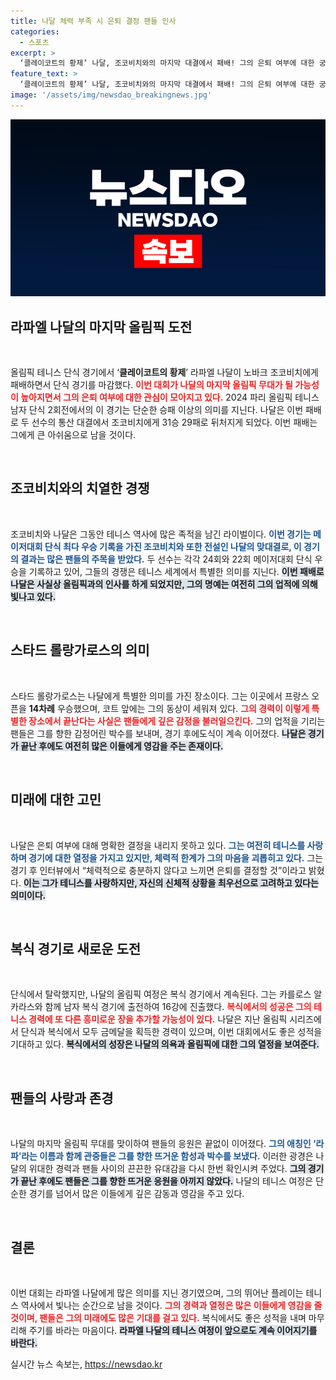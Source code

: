 ```yaml
---
title: 나달 체력 부족 시 은퇴 결정 팬들 인사
categories:
  - 스포츠
excerpt: >
  ‘클레이코트의 황제’ 나달, 조코비치와의 마지막 대결에서 패배! 그의 은퇴 여부에 대한 궁금증이 커지는 가운데, 남자 복식에서는 여전히 순항 중. 올림픽에서의 마지막 순간을 놓치지 마세요!
feature_text: >
  ‘클레이코트의 황제’ 나달, 조코비치와의 마지막 대결에서 패배! 그의 은퇴 여부에 대한 궁금증이 커지는 가운데, 남자 복식에서는 여전히 순항 중. 올림픽에서의 마지막 순간을 놓치지 마세요!
image: '/assets/img/newsdao_breakingnews.jpg'
---
```


<p><img src="/assets/img/newsdao_breakingnews.jpg" alt="firstkoreanews 속보" /></p>

<h2 data-ke-size="size26">라파엘 나달의 마지막 올림픽 도전</h2>

<p data-ke-size="size16">&nbsp;</p>

<p>올림픽 테니스 단식 경기에서 ‘<b>클레이코트의 황제</b>’ 라파엘 나달이 노바크 조코비치에게 패배하면서 단식 경기를 마감했다. <b><span style="color: #ee2323;">이번 대회가 나달의 마지막 올림픽 무대가 될 가능성이 높아지면서 그의 은퇴 여부에 대한 관심이 모아지고 있다.</span></b> 2024 파리 올림픽 테니스 남자 단식 2회전에서의 이 경기는 단순한 승패 이상의 의미를 지닌다. 나달은 이번 패배로 두 선수의 통산 대결에서 조코비치에게 31승 29패로 뒤처지게 되었다. 이번 패배는 그에게 큰 아쉬움으로 남을 것이다.</p>

<p data-ke-size="size16">&nbsp;</p>

<h2 data-ke-size="size26">조코비치와의 치열한 경쟁</h2>

<p data-ke-size="size16">&nbsp;</p>

<p>조코비치와 나달은 그동안 테니스 역사에 많은 족적을 남긴 라이벌이다. <b><span style="color: #1a5490;">이번 경기는 메이저대회 단식 최다 우승 기록을 가진 조코비치와 또한 전설인 나달의 맞대결로, 이 경기의 결과는 많은 팬들의 주목을 받았다.</span></b> 두 선수는 각각 24회와 22회 메이저대회 단식 우승을 기록하고 있어, 그들의 경쟁은 테니스 세계에서 특별한 의미를 지닌다. <b><span style="background-color: #21538527;">이번 패배로 나달은 사실상 올림픽과의 인사를 하게 되었지만, 그의 명예는 여전히 그의 업적에 의해 빛나고 있다.</span></b></p>

<p data-ke-size="size16">&nbsp;</p>

<h2 data-ke-size="size26">스타드 롤랑가로스의 의미</h2>

<p data-ke-size="size16">&nbsp;</p>

<p>스타드 롤랑가로스는 나달에게 특별한 의미를 가진 장소이다. 그는 이곳에서 프랑스 오픈을 <b>14차례</b> 우승했으며, 코트 앞에는 그의 동상이 세워져 있다. <b><span style="color: #ee2323;">그의 경력이 이렇게 특별한 장소에서 끝난다는 사실은 팬들에게 깊은 감정을 불러일으킨다.</span></b> 그의 업적을 기리는 팬들은 그를 향한 감정어린 박수를 보내며, 경기 후에도식이 계속 이어졌다. <b><span style="background-color: #21538527;">나달은 경기가 끝난 후에도 여전히 많은 이들에게 영감을 주는 존재이다.</span></b></p>

<p data-ke-size="size16">&nbsp;</p>

<h2 data-ke-size="size26">미래에 대한 고민</h2>

<p data-ke-size="size16">&nbsp;</p>

<p>나달은 은퇴 여부에 대해 명확한 결정을 내리지 못하고 있다. <b><span style="color: #1a5490;">그는 여전히 테니스를 사랑하며 경기에 대한 열정을 가지고 있지만, 체력적 한계가 그의 마음을 괴롭히고 있다.</span></b> 그는 경기 후 인터뷰에서 “체력적으로 충분하지 않다고 느끼면 은퇴를 결정할 것”이라고 밝혔다. <b><span style="background-color: #21538527;">이는 그가 테니스를 사랑하지만, 자신의 신체적 상황을 최우선으로 고려하고 있다는 의미이다.</span></b></p>

<p data-ke-size="size16">&nbsp;</p>

<h2 data-ke-size="size26">복식 경기로 새로운 도전</h2>

<p data-ke-size="size16">&nbsp;</p>

<p>단식에서 탈락했지만, 나달의 올림픽 여정은 복식 경기에서 계속된다. 그는 카를로스 알카라스와 함께 남자 복식 경기에 출전하여 16강에 진출했다. <b><span style="color: #ee2323;">복식에서의 성공은 그의 테니스 경력에 또 다른 흥미로운 장을 추가할 가능성이 있다.</span></b> 나달은 지난 올림픽 시리즈에서 단식과 복식에서 모두 금메달을 획득한 경력이 있으며, 이번 대회에서도 좋은 성적을 기대하고 있다. <b><span style="background-color: #21538527;">복식에서의 성장은 나달의 의욕과 올림픽에 대한 그의 열정을 보여준다.</span></b></p>

<p data-ke-size="size16">&nbsp;</p>

<h2 data-ke-size="size26">팬들의 사랑과 존경</h2>

<p data-ke-size="size16">&nbsp;</p>

<p>나달의 마지막 올림픽 무대를 맞이하여 팬들의 응원은 끝없이 이어졌다. <b><span style="color: #1a5490;">그의 애칭인 ‘라파’라는 이름과 함께 관중들은 그를 향한 뜨거운 함성과 박수를 보냈다.</span></b> 이러한 광경은 나달의 위대한 경력과 팬들 사이의 끈끈한 유대감을 다시 한번 확인시켜 주었다. <b><span style="background-color: #21538527;">그의 경기가 끝난 후에도 팬들은 그를 향한 뜨거운 응원을 아끼지 않았다.</span></b> 나달의 테니스 여정은 단순한 경기를 넘어서 많은 이들에게 깊은 감동과 영감을 주고 있다.</p>

<p data-ke-size="size16">&nbsp;</p>

<h2 data-ke-size="size26">결론</h2>

<p data-ke-size="size16">&nbsp;</p>

<p>이번 대회는 라파엘 나달에게 많은 의미를 지닌 경기였으며, 그의 뛰어난 플레이는 테니스 역사에서 빛나는 순간으로 남을 것이다. <b><span style="color: #ee2323;">그의 경력과 열정은 많은 이들에게 영감을 줄 것이며, 팬들은 그의 미래에도 많은 기대를 걸고 있다.</span></b> 복식에서도 좋은 성적을 내며 마무리해 주기를 바라는 마음이다. <b><span style="background-color: #21538527;">라파엘 나달의 테니스 여정이 앞으로도 계속 이어지기를 바란다.</span></b></p>
실시간 뉴스 속보는, <a href="https://newsdao.kr" rel="dofollow">https://newsdao.kr</a>


